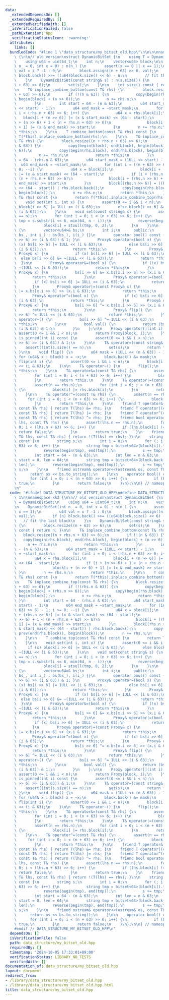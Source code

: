 ```yaml
---
data:
  _extendedDependsOn: []
  _extendedRequiredBy: []
  _extendedVerifiedWith: []
  _isVerificationFailed: false
  _pathExtension: hpp
  _verificationStatusIcon: ':warning:'
  attributes:
    links: []
  bundledCode: "#line 1 \"data_structure/my_bitset_old.hpp\"\n\n\n\nnamespace kk2\
    \ {\n\n// old version\nstruct DynamicBitSet {\n    using T = DynamicBitSet;\n\
    \    using u64 = uint64_t;\n    int n;\n    vector<u64> block;\n\n    DynamicBitSet(int\
    \ n_ = 0, int x = 0) : n(n_) {\n        assert(x == 0 || x == 1);\n        u64\
    \ val = x ? -1 : 0;\n        block.assign((n + 63) >> 6, val);\n        if (n)\
    \ block.back() >>= ((u64)block.size() << 6) - n;\n        // fit the last block\n\
    \    }\n    DynamicBitSet(const string& s) : n(s.size()) {\n        block.resize((n\
    \ + 63) >> 6);\n        set(s);\n    }\n\n    int size() const { return n; }\n\
    \n    T& inplace_combine_bottom(const T& rhs) {\n        block.resize((n + rhs.n\
    \ + 63) >> 6);\n        if (!(n & 63)) {\n            copy(begin(rhs.block), end(rhs.block),\
    \ begin(block) + (n >> 6));\n            n += rhs.n;\n            return *this;\n\
    \        }\n        int start = 64 - (n & 63);\n        u64 start_mask = (1ULL\
    \ << start) - 1;\n        u64 end_mask = ~start_mask;\n        for (int i = 0;\
    \ i < (rhs.n + 63) >> 6; i++) {\n            u64 x = rhs.block[i];\n         \
    \   block[i + (n >> 6)] |= (x & start_mask) << (64 - start);\n            if (i\
    \ + (n >> 6) + 1 < (n + rhs.n + 63) >> 6)\n                block[i + (n >> 6)\
    \ + 1] |= (x & end_mask) >> start;\n        }\n        n += rhs.n;\n        return\
    \ *this;\n    }\n\n    T combine_bottom(const T& rhs) const {\n        return\
    \ T(*this).inplace_combine_bottom(rhs);\n    }\n\n    T& inplace_combine_top(const\
    \ T& rhs) {\n        block.resize((n + rhs.n + 63) >> 6);\n        if (!(rhs.n\
    \ & 63)) {\n            copy(begin(block), end(block), begin(block) + (rhs.n >>\
    \ 6));\n            copy(begin(rhs.block), end(rhs.block), begin(block));\n  \
    \          n += rhs.n;\n            return *this;\n        }\n        int start\
    \ = 64 - (rhs.n & 63);\n        u64 start_mask = (1ULL << start) - 1;\n      \
    \  u64 end_mask = ~start_mask;\n        for (int i = ((n + 63) >> 6) - 1; i >=\
    \ 0; --i) {\n            u64 x = block[i];\n            block[i + (rhs.n >> 6)]\
    \ |= (x & start_mask) << (64 - start);\n            if (i + (rhs.n >> 6) + 1 <\
    \ (n + rhs.n + 63) >> 6)\n                block[i + (rhs.n >> 6) + 1] |= (x &\
    \ end_mask) >> start;\n        }\n        block[(rhs.n >> 6)] = ((block[0] & start_mask)\
    \ << (64 - start)) | rhs.block.back();\n        copy(begin(rhs.block), prev(end(rhs.block)),\
    \ begin(block));\n        n += rhs.n;\n        return *this;\n    }\n\n    T combine_top(const\
    \ T& rhs) const {\n        return T(*this).inplace_combine_top(rhs);\n    }\n\n\
    \    void set(int i, int x) {\n        assert(0 <= i && i < n);\n        if (x)\
    \ block[i >> 6] |= 1ULL << (i & 63);\n        else block[i >> 6] &= ~(1ULL <<\
    \ (i & 63));\n    }\n\n    void set(const string& s) {\n        assert((int)s.size()\
    \ == n);\n        for (int i = 0; i < (n + 63) >> 6; i++) {\n            string\
    \ tmp = s.substr(i << 6, min(64, n - i));\n            reverse(begin(tmp), end(tmp));\n\
    \            block[i] = stoull(tmp, 0, 2);\n        }\n    }\n\n    class Proxy\
    \ {\n        vector<u64>& bs;\n        int i;\n      public:\n        Proxy(vector<u64>&\
    \ bs_, int i_) : bs(bs_), i(i_) {}\n        operator bool() const { return (bs[i\
    \ >> 6] >> (i & 63)) & 1; }\n        Proxy& operator=(bool x) {\n            if\
    \ (x) bs[i >> 6] |= 1ULL << (i & 63);\n            else bs[i >> 6] &= ~(1ULL <<\
    \ (i & 63));\n            return *this;\n        }\n        Proxy& operator=(const\
    \ Proxy& x) {\n            if (x) bs[i >> 6] |= 1ULL << (i & 63);\n          \
    \  else bs[i >> 6] &= ~(1ULL << (i & 63));\n            return *this;\n      \
    \  }\n\n        Proxy& operator&=(bool x) {\n            if (!x) bs[i >> 6] &=\
    \ ~(1ULL << (i & 63));\n            return *this;\n        }\n        Proxy& operator&=(const\
    \ Proxy& x) {\n            bs[i >> 6] &= x.bs[x.i >> 6] >> (x.i & 63);\n     \
    \       return *this;\n        }\n\n        Proxy& operator|=(bool x) {\n    \
    \        if (x) bs[i >> 6] |= 1ULL << (i & 63);\n            return *this;\n \
    \       }\n        Proxy& operator|=(const Proxy& x) {\n            bs[i >> 6]\
    \ |= x.bs[x.i >> 6] >> (x.i & 63);\n            return *this;\n        }\n\n \
    \       Proxy& operator^=(bool x) {\n            if (x) bs[i >> 6] ^= 1ULL <<\
    \ (i & 63);\n            return *this;\n        }\n        Proxy& operator^=(const\
    \ Proxy& x) {\n            bs[i >> 6] ^= x.bs[x.i >> 6] >> (x.i & 63);\n     \
    \       return *this;\n        }\n\n        Proxy& flip() {\n            bs[i\
    \ >> 6] ^= 1ULL << (i & 63);\n            return *this;\n        }\n        Proxy&\
    \ operator~() {\n            bs[i >> 6] ^= 1ULL << (i & 63);\n            return\
    \ *this;\n        }\n\n        bool val() {\n            return (bs[i >> 6] >>\
    \ (i & 63)) & 1;\n        }\n    };\n\n    Proxy operator[](int i) {\n       \
    \ assert(0 <= i && i < n);\n        return Proxy(block, i);\n    }\n\n    bool\
    \ is_pinned(int i) const {\n        assert(0 <= i && i < n);\n        return (block[i\
    \ >> 6] >> (i & 63)) & 1;\n    }\n\n    T& operator=(const string& s) {\n    \
    \    assert((int)s.size() == n);\n        set(s);\n        return *this;\n   \
    \ }\n\n    void flip() {\n        u64 mask = (1ULL << (n & 63)) - 1;\n       \
    \ for (u64& x : block) x = ~x;\n        block.back() &= mask;\n    }\n\n    void\
    \ flip(int i) {\n        assert(0 <= i && i < n);\n        block[i >> 6] ^= 1ULL\
    \ << (i & 63);\n    }\n\n    T& operator~() {\n        flip();\n        return\
    \ *this;\n    }\n\n    T& operator&=(const T& rhs) {\n        assert(n == rhs.n);\n\
    \        for (int i = 0; i < (n + 63) >> 6; i++) {\n            block[i] &= rhs.block[i];\n\
    \        }\n        return *this;\n    }\n\n    T& operator|=(const T& rhs) {\n\
    \        assert(n == rhs.n);\n        for (int i = 0; i < (n + 63) >> 6; i++)\
    \ {\n            block[i] |= rhs.block[i];\n        }\n        return *this;\n\
    \    }\n\n    T& operator^=(const T& rhs) {\n        assert(n == rhs.n);\n   \
    \     for (int i = 0; i < (n + 63) >> 6; i++) {\n            block[i] ^= rhs.block[i];\n\
    \        }\n        return *this;\n    }\n\n    friend T operator&(const T& lhs,\
    \ const T& rhs) { return T(lhs) &= rhs; }\n    friend T operator|(const T& lhs,\
    \ const T& rhs) { return T(lhs) |= rhs; }\n    friend T operator^(const T& lhs,\
    \ const T& rhs) { return T(lhs) ^= rhs; }\n    friend bool operator==(const T&\
    \ lhs, const T& rhs) {\n        assert(lhs.n == rhs.n);\n        for (int i =\
    \ 0; i < (lhs.n + 63) >> 6; i++) {\n            if (lhs.block[i] != rhs.block[i])\
    \ return false;\n        }\n        return true;\n    }\n    friend bool operator!=(const\
    \ T& lhs, const T& rhs) { return !(T(lhs) == rhs); }\n\n    string to_string()\
    \ const {\n        string s;\n        int i = 0;\n        for (; i + 1 < (n +\
    \ 63) >> 6; i++) {\n            string tmp = bitset<64>(block[i]).to_string();\n\
    \            reverse(begin(tmp), end(tmp));\n            s += tmp;\n        }\n\
    \        int start = 64 - (n & 63);\n        int len = n & 63;\n        if (!len)\
    \ start = 0, len = 64;\n        string tmp = bitset<64>(block.back()).to_string().substr(start,\
    \ len);\n        reverse(begin(tmp), end(tmp));\n        s += tmp;\n        return\
    \ s;\n    }\n\n    friend ostream& operator<<(ostream& os, const T& bs) {\n  \
    \      return os << bs.to_string();\n    }\n\n    operator bool() const {\n  \
    \      for (int i = 0; i < (n + 63) >> 6; i++) {\n            if (block[i]) return\
    \ true;\n        }\n        return false;\n    }\n};\n\n} // namespace kk2\n\n\
    \n"
  code: "#ifndef DATA_STRUCTURE_MY_BITSET_OLD_HPP\n#define DATA_STRUCTURE_MY_BITSET_OLD_HPP\
    \ 1\n\nnamespace kk2 {\n\n// old version\nstruct DynamicBitSet {\n    using T\
    \ = DynamicBitSet;\n    using u64 = uint64_t;\n    int n;\n    vector<u64> block;\n\
    \n    DynamicBitSet(int n_ = 0, int x = 0) : n(n_) {\n        assert(x == 0 ||\
    \ x == 1);\n        u64 val = x ? -1 : 0;\n        block.assign((n + 63) >> 6,\
    \ val);\n        if (n) block.back() >>= ((u64)block.size() << 6) - n;\n     \
    \   // fit the last block\n    }\n    DynamicBitSet(const string& s) : n(s.size())\
    \ {\n        block.resize((n + 63) >> 6);\n        set(s);\n    }\n\n    int size()\
    \ const { return n; }\n\n    T& inplace_combine_bottom(const T& rhs) {\n     \
    \   block.resize((n + rhs.n + 63) >> 6);\n        if (!(n & 63)) {\n         \
    \   copy(begin(rhs.block), end(rhs.block), begin(block) + (n >> 6));\n       \
    \     n += rhs.n;\n            return *this;\n        }\n        int start = 64\
    \ - (n & 63);\n        u64 start_mask = (1ULL << start) - 1;\n        u64 end_mask\
    \ = ~start_mask;\n        for (int i = 0; i < (rhs.n + 63) >> 6; i++) {\n    \
    \        u64 x = rhs.block[i];\n            block[i + (n >> 6)] |= (x & start_mask)\
    \ << (64 - start);\n            if (i + (n >> 6) + 1 < (n + rhs.n + 63) >> 6)\n\
    \                block[i + (n >> 6) + 1] |= (x & end_mask) >> start;\n       \
    \ }\n        n += rhs.n;\n        return *this;\n    }\n\n    T combine_bottom(const\
    \ T& rhs) const {\n        return T(*this).inplace_combine_bottom(rhs);\n    }\n\
    \n    T& inplace_combine_top(const T& rhs) {\n        block.resize((n + rhs.n\
    \ + 63) >> 6);\n        if (!(rhs.n & 63)) {\n            copy(begin(block), end(block),\
    \ begin(block) + (rhs.n >> 6));\n            copy(begin(rhs.block), end(rhs.block),\
    \ begin(block));\n            n += rhs.n;\n            return *this;\n       \
    \ }\n        int start = 64 - (rhs.n & 63);\n        u64 start_mask = (1ULL <<\
    \ start) - 1;\n        u64 end_mask = ~start_mask;\n        for (int i = ((n +\
    \ 63) >> 6) - 1; i >= 0; --i) {\n            u64 x = block[i];\n            block[i\
    \ + (rhs.n >> 6)] |= (x & start_mask) << (64 - start);\n            if (i + (rhs.n\
    \ >> 6) + 1 < (n + rhs.n + 63) >> 6)\n                block[i + (rhs.n >> 6) +\
    \ 1] |= (x & end_mask) >> start;\n        }\n        block[(rhs.n >> 6)] = ((block[0]\
    \ & start_mask) << (64 - start)) | rhs.block.back();\n        copy(begin(rhs.block),\
    \ prev(end(rhs.block)), begin(block));\n        n += rhs.n;\n        return *this;\n\
    \    }\n\n    T combine_top(const T& rhs) const {\n        return T(*this).inplace_combine_top(rhs);\n\
    \    }\n\n    void set(int i, int x) {\n        assert(0 <= i && i < n);\n   \
    \     if (x) block[i >> 6] |= 1ULL << (i & 63);\n        else block[i >> 6] &=\
    \ ~(1ULL << (i & 63));\n    }\n\n    void set(const string& s) {\n        assert((int)s.size()\
    \ == n);\n        for (int i = 0; i < (n + 63) >> 6; i++) {\n            string\
    \ tmp = s.substr(i << 6, min(64, n - i));\n            reverse(begin(tmp), end(tmp));\n\
    \            block[i] = stoull(tmp, 0, 2);\n        }\n    }\n\n    class Proxy\
    \ {\n        vector<u64>& bs;\n        int i;\n      public:\n        Proxy(vector<u64>&\
    \ bs_, int i_) : bs(bs_), i(i_) {}\n        operator bool() const { return (bs[i\
    \ >> 6] >> (i & 63)) & 1; }\n        Proxy& operator=(bool x) {\n            if\
    \ (x) bs[i >> 6] |= 1ULL << (i & 63);\n            else bs[i >> 6] &= ~(1ULL <<\
    \ (i & 63));\n            return *this;\n        }\n        Proxy& operator=(const\
    \ Proxy& x) {\n            if (x) bs[i >> 6] |= 1ULL << (i & 63);\n          \
    \  else bs[i >> 6] &= ~(1ULL << (i & 63));\n            return *this;\n      \
    \  }\n\n        Proxy& operator&=(bool x) {\n            if (!x) bs[i >> 6] &=\
    \ ~(1ULL << (i & 63));\n            return *this;\n        }\n        Proxy& operator&=(const\
    \ Proxy& x) {\n            bs[i >> 6] &= x.bs[x.i >> 6] >> (x.i & 63);\n     \
    \       return *this;\n        }\n\n        Proxy& operator|=(bool x) {\n    \
    \        if (x) bs[i >> 6] |= 1ULL << (i & 63);\n            return *this;\n \
    \       }\n        Proxy& operator|=(const Proxy& x) {\n            bs[i >> 6]\
    \ |= x.bs[x.i >> 6] >> (x.i & 63);\n            return *this;\n        }\n\n \
    \       Proxy& operator^=(bool x) {\n            if (x) bs[i >> 6] ^= 1ULL <<\
    \ (i & 63);\n            return *this;\n        }\n        Proxy& operator^=(const\
    \ Proxy& x) {\n            bs[i >> 6] ^= x.bs[x.i >> 6] >> (x.i & 63);\n     \
    \       return *this;\n        }\n\n        Proxy& flip() {\n            bs[i\
    \ >> 6] ^= 1ULL << (i & 63);\n            return *this;\n        }\n        Proxy&\
    \ operator~() {\n            bs[i >> 6] ^= 1ULL << (i & 63);\n            return\
    \ *this;\n        }\n\n        bool val() {\n            return (bs[i >> 6] >>\
    \ (i & 63)) & 1;\n        }\n    };\n\n    Proxy operator[](int i) {\n       \
    \ assert(0 <= i && i < n);\n        return Proxy(block, i);\n    }\n\n    bool\
    \ is_pinned(int i) const {\n        assert(0 <= i && i < n);\n        return (block[i\
    \ >> 6] >> (i & 63)) & 1;\n    }\n\n    T& operator=(const string& s) {\n    \
    \    assert((int)s.size() == n);\n        set(s);\n        return *this;\n   \
    \ }\n\n    void flip() {\n        u64 mask = (1ULL << (n & 63)) - 1;\n       \
    \ for (u64& x : block) x = ~x;\n        block.back() &= mask;\n    }\n\n    void\
    \ flip(int i) {\n        assert(0 <= i && i < n);\n        block[i >> 6] ^= 1ULL\
    \ << (i & 63);\n    }\n\n    T& operator~() {\n        flip();\n        return\
    \ *this;\n    }\n\n    T& operator&=(const T& rhs) {\n        assert(n == rhs.n);\n\
    \        for (int i = 0; i < (n + 63) >> 6; i++) {\n            block[i] &= rhs.block[i];\n\
    \        }\n        return *this;\n    }\n\n    T& operator|=(const T& rhs) {\n\
    \        assert(n == rhs.n);\n        for (int i = 0; i < (n + 63) >> 6; i++)\
    \ {\n            block[i] |= rhs.block[i];\n        }\n        return *this;\n\
    \    }\n\n    T& operator^=(const T& rhs) {\n        assert(n == rhs.n);\n   \
    \     for (int i = 0; i < (n + 63) >> 6; i++) {\n            block[i] ^= rhs.block[i];\n\
    \        }\n        return *this;\n    }\n\n    friend T operator&(const T& lhs,\
    \ const T& rhs) { return T(lhs) &= rhs; }\n    friend T operator|(const T& lhs,\
    \ const T& rhs) { return T(lhs) |= rhs; }\n    friend T operator^(const T& lhs,\
    \ const T& rhs) { return T(lhs) ^= rhs; }\n    friend bool operator==(const T&\
    \ lhs, const T& rhs) {\n        assert(lhs.n == rhs.n);\n        for (int i =\
    \ 0; i < (lhs.n + 63) >> 6; i++) {\n            if (lhs.block[i] != rhs.block[i])\
    \ return false;\n        }\n        return true;\n    }\n    friend bool operator!=(const\
    \ T& lhs, const T& rhs) { return !(T(lhs) == rhs); }\n\n    string to_string()\
    \ const {\n        string s;\n        int i = 0;\n        for (; i + 1 < (n +\
    \ 63) >> 6; i++) {\n            string tmp = bitset<64>(block[i]).to_string();\n\
    \            reverse(begin(tmp), end(tmp));\n            s += tmp;\n        }\n\
    \        int start = 64 - (n & 63);\n        int len = n & 63;\n        if (!len)\
    \ start = 0, len = 64;\n        string tmp = bitset<64>(block.back()).to_string().substr(start,\
    \ len);\n        reverse(begin(tmp), end(tmp));\n        s += tmp;\n        return\
    \ s;\n    }\n\n    friend ostream& operator<<(ostream& os, const T& bs) {\n  \
    \      return os << bs.to_string();\n    }\n\n    operator bool() const {\n  \
    \      for (int i = 0; i < (n + 63) >> 6; i++) {\n            if (block[i]) return\
    \ true;\n        }\n        return false;\n    }\n};\n\n} // namespace kk2\n\n\
    #endif // DATA_STRUCTURE_MY_BITSET_OLD_HPP\n"
  dependsOn: []
  isVerificationFile: false
  path: data_structure/my_bitset_old.hpp
  requiredBy: []
  timestamp: '2024-10-05 17:33:01+09:00'
  verificationStatus: LIBRARY_NO_TESTS
  verifiedWith: []
documentation_of: data_structure/my_bitset_old.hpp
layout: document
redirect_from:
- /library/data_structure/my_bitset_old.hpp
- /library/data_structure/my_bitset_old.hpp.html
title: data_structure/my_bitset_old.hpp
---
```

